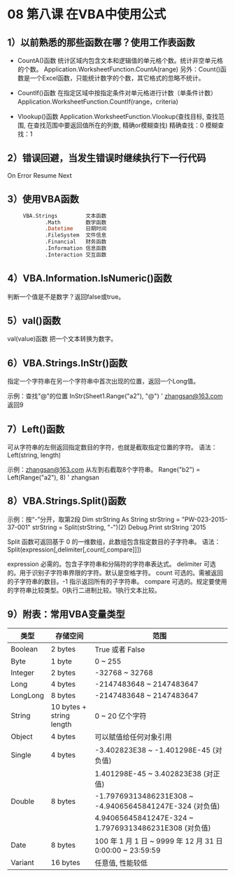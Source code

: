 # 08 第八课 在VBA中使用公式

## 1）以前熟悉的那些函数在哪？使用工作表函数

- CountA()函数
     统计区域内包含文本和逻辑值的单元格个数。统计非空单元格的个数。
     Application.WorksheetFunction.CountA(range)
     另外：Count()函数是一个Excel函数，只能统计数字的个数，其它格式的忽略不统计。

- CountIf()函数
     在指定区域中按指定条件对单元格进行计数（单条件计数）
     Application.WorksheetFunction.CountIf(range，criteria)

-  Vlookup()函数
     Application.WorksheetFunction.Vlookup(查找目标, 查找范围, 在查找范围中要返回值所在的列数, 精确or模糊查找)
     精确查找：0     模糊查找：1

## 2）错误回避，当发生错误时继续执行下一行代码

On Error Resume Next

## 3）使用VBA函数

```vb
     VBA.Strings         文本函数
            .Math        数学函数
            .Datetime    日期时间
            .FileSystem  文件信息
            .Financial   财务函数
            .Information 信息函数
            .Interaction 交互函数     
```

## 4）VBA.Information.IsNumeric()函数

判断一个值是不是数字？返回false或true。

## 5）val()函数

val(value)函数 把一个文本转换为数字。

## 6）VBA.Strings.InStr()函数

指定一个字符串在另一个字符串中首次出现的位置，返回一个Long值。

 示例：查找"@"的位置
 InStr(Sheet1.Range("a2"), "@")  ' zhangsan@163.com 返回9

## 7）Left()函数

 可从字符串的左侧返回指定数目的字符，也就是截取指定位置的字符。
 语法：Left(string, length)

 示例：zhangsan@163.com 从左到右截取8个字符串。
 Range("b2") = Left(Range("a2"),  8) ' zhangsan

## 8）VBA.Strings.Split()函数

 示例：按“-”分开，取第2段
    Dim strString As String
    strString = "PW-023-2015-37-001"
    strString = Split(strString, "-")(2)
    Debug.Print strString  '2015

 Split 函数可返回基于 0 的一维数组，此数组包含指定数目的子字符串。
 语法：Split(expression[,delimiter[,count[,compare]]])

 expression  必需的。包含子字符串和分隔符的字符串表达式。
 delimiter      可选的。用于识别子字符串界限的字符。默认是空格字符。
 count           可选的。需被返回的子字符串的数目。-1 指示返回所有的子字符串。
 compare      可选的。规定要使用的字符串比较类型。0执行二进制比较。1执行文本比较。

## 9）附表：常用VBA变量类型

| 类型     | 存储空间                 | 范围                                                      |
| -------- | ------------------------ | --------------------------------------------------------- |
| Boolean  | 2 bytes                  | True 或者 False                                           |
| Byte     | 1 byte                   | 0 ~ 255                                                   |
| Integer  | 2 bytes                  | -32768 ~ 32768                                            |
| Long     | 4 bytes                  | -2147483648 ~ 2147483647                                  |
| LongLong | 8 bytes                  | -2147483648 ~ 2147483647                                  |
| String   | 10 bytes + string length | 0 ~ 20 亿个字符                                           |
| Object   | 4 bytes                  | 可以赋值给任何对象引用                                    |
| Single   | 4 bytes                  | -3.402823E38 ~ -1.401298E-45 (对负值)                     |
|          |                          | 1.401298E-45 ~ 3.402823E38 (对正值)                       |
| Double   | 8 bytes                  | -1.79769313486231E308 ~ -4.94065645841247E-324 (对负值)   |
|          |                          | 4.94065645841247E-324 ~ 1.79769313486231E308 (对负值)     |
| Date     | 8 bytes                  | 100 年 1 月 1 日 ~ 9999 年 12 月 31 日 0:00:00 ~ 23:59:59 |
| Variant  | 16 bytes                 | 任意值, 性能较低                                          |

